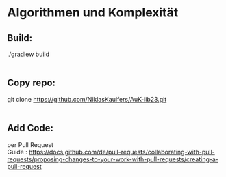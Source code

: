 # Algorithmen und Komplexität

## Build:
./gradlew build <br><br>

## Copy repo:
git clone https://github.com/NiklasKaulfers/AuK-iib23.git <br><br>

## Add Code:
per Pull Request <br>
Guide : https://docs.github.com/de/pull-requests/collaborating-with-pull-requests/proposing-changes-to-your-work-with-pull-requests/creating-a-pull-request <br>
